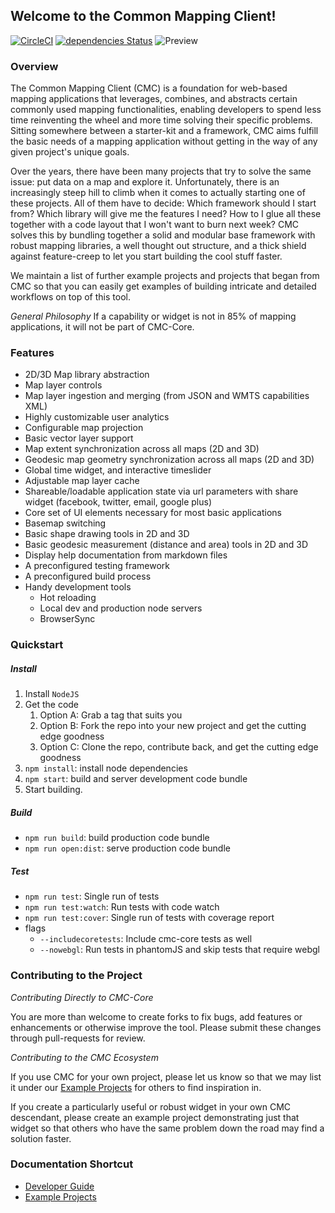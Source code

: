 ## Welcome to the Common Mapping Client!

[![CircleCI](https://circleci.com/gh/nasa/common-mapping-client.svg?style=svg)](https://circleci.com/gh/nasa/common-mapping-client)
[![dependencies Status](https://david-dm.org/nasa/common-mapping-client/status.svg)](https://david-dm.org/nasa/common-mapping-client)
![Preview](https://raw.github.com/common-mapping-client/blob/master/docs/core-docs/resources/screenshot_core.jpg)

### Overview
The Common Mapping Client (CMC) is a foundation for web-based mapping applications that
leverages, combines, and abstracts certain commonly used mapping functionalities,
enabling developers to spend less time reinventing the wheel and more time solving
their specific problems. Sitting somewhere between a starter-kit and a framework,
CMC aims fulfill the basic needs of a mapping application without getting in the
way of any given project's unique goals.

Over the years, there have been many projects that try to solve the same issue:
put data on a map and explore it. Unfortunately, there is an increasingly steep
hill to climb when it comes to actually starting one of these projects. All of
them have to decide: Which framework should I start from? Which library
will give me the features I need? How to I glue all these together with 
a code layout that I won't want to burn next week? CMC solves this by bundling
together a solid and modular base framework with robust mapping libraries,
a well thought out structure, and a thick shield against feature-creep
to let you start building the cool stuff faster.

We maintain a list of further example projects and projects that began from CMC
so that you can easily get examples of building intricate and detailed workflows
on top of this tool.

*General Philosophy*
If a capability or widget is not in 85% of mapping applications, it will not be
part of CMC-Core.

### Features
* 2D/3D Map library abstraction
* Map layer controls
* Map layer ingestion and merging (from JSON and WMTS capabilities XML)
* Highly customizable user analytics
* Configurable map projection
* Basic vector layer support
* Map extent synchronization across all maps (2D and 3D)
* Geodesic map geometry synchronization across all maps (2D and 3D)
* Global time widget, and interactive timeslider
* Adjustable map layer cache
* Shareable/loadable application state via url parameters with share widget (facebook, twitter, email, google plus)
* Core set of UI elements necessary for most basic applications
* Basemap switching
* Basic shape drawing tools in 2D and 3D
* Basic geodesic measurement (distance and area) tools in 2D and 3D
* Display help documentation from markdown files
* A preconfigured testing framework
* A preconfigured build process
* Handy development tools
  * Hot reloading
  * Local dev and production node servers
  * BrowserSync

### Quickstart

##### Install
1. Install `NodeJS`
2. Get the code
   1. Option A: Grab a tag that suits you
   2. Option B: Fork the repo into your new project and get the cutting edge goodness
   3. Option C: Clone the repo, contribute back, and get the cutting edge goodness
3. `npm install`: install node dependencies
4. `npm start`: build and server development code bundle
5. Start building.

##### Build
* `npm run build`: build production code bundle
* `npm run open:dist`: serve production code bundle

##### Test
* `npm run test`: Single run of tests
* `npm run test:watch`: Run tests with code watch
* `npm run test:cover`: Single run of tests with coverage report
* flags
  * `--includecoretests`: Include cmc-core tests as well
  * `--nowebgl`: Run tests in phantomJS and skip tests that require webgl

### Contributing to the Project

*Contributing Directly to CMC-Core*

You are more than welcome to create forks to fix bugs, add features or
enhancements or otherwise improve the tool. Please submit these changes through
pull-requests for review.

*Contributing to the CMC Ecosystem*

If you use CMC for your own project, please let us know so that we may list it
under our [Example Projects](docs/core-docs/EXAMPLE_PROJECTS.md) for others to find inspiration in.

If you create a particularly useful or robust widget in your own CMC descendant,
please create an example project demonstrating just that widget so that others
who have the same problem down the road may find a solution faster.

### Documentation Shortcut

* [Developer Guide](docs/core-docs/DEVELOPER_MANUAL.md)
* [Example Projects](docs/core-docs/EXAMPLE_PROJECTS.md)
